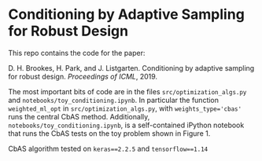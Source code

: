 # Conditioning by Adaptive Sampling for Robust Design

This repo contains the code for the paper:

D. H. Brookes, H. Park, and J. Listgarten. Conditioning by adaptive sampling for robust design. *Proceedings of ICML*, 2019.

The most important bits of code are in the files ```src/optimization_algs.py``` and ```notebooks/toy_conditioning.ipynb```. In particular the function ```weighted_ml_opt``` in ```src/optimization_algs.py```, with ```weights_type='cbas'``` runs the central CbAS method. Additionally, ```notebooks/toy_conditioning.ipynb```, is a self-contained iPython notebook that runs the CbAS tests on the toy problem shown in Figure 1.

CbAS algorithm tested on `keras==2.2.5` and `tensorflow==1.14`
